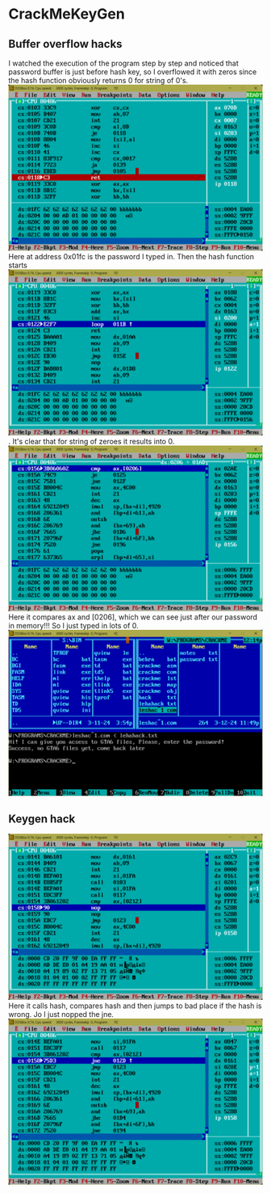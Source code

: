 # CrackMeKeyGen

## Buffer overflow hacks

I watched the execution of the program step by
step and noticed that password buffer is just before
hash key, so I overflowed it with zeros since
the hash function obviously returns 0 for string of 
0's.![alt text](img/image.png)Here at address 0x01fc
is the password I typed in. Then the hash function
starts![alt text](img/image-1.png). It's clear that
for string of zeroes it results into 0.![alt text](img/image-2.png) Here it compares ax and [0206], which
we can see just after our password in memory!!!
So I just typed in lots of 0.![alt text](img/image-3.png)

## Keygen hack
![alt text](img/image-4.png)
Here it calls hash, compares hash and then jumps to
bad place if the hash is wrong. Jo I just nopped
the jne.
![alt text](img/image-5.png)
